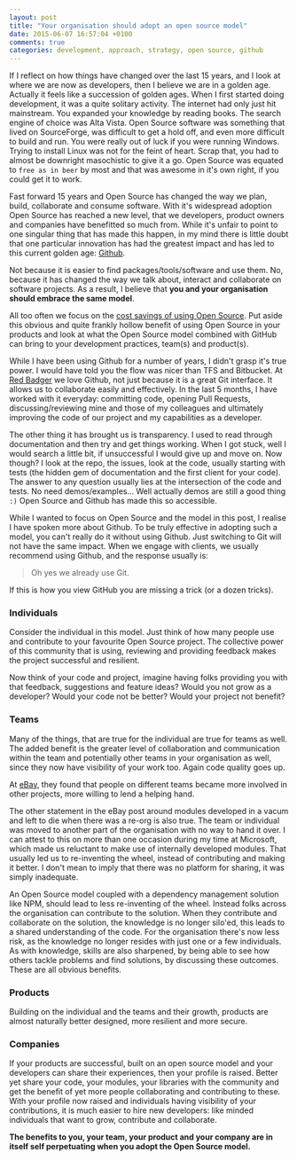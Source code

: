 ```yaml
---
layout: post
title: "Your organisation should adopt an open source model"
date: 2015-06-07 16:57:04 +0100
comments: true
categories: development, approach, strategy, open source, github
---
```


If I reflect on how things have changed over the last 15 years, and I look at where we are now as developers, then I believe we are in a golden age. Actually it feels like a succession of golden ages. When I first started doing development, it was a quite solitary activity. The internet had only just hit mainstream. You expanded your knowledge by reading books. The search engine of choice was Alta Vista. Open Source software was something that lived on SourceForge, was difficult to get a hold off, and even more difficult to build and run. You were really out of luck if you were running Windows. Trying to install Linux was not for the feint of heart. Scrap that, you had to almost be downright masochistic to give it a go. Open Source was equated to `free as in beer` by most and that was awesome in it's own right, if you could get it to work.

Fast forward 15 years and Open Source has changed the way we plan, build, collaborate and consume software. With it's widespread adoption Open Source has reached a new level, that we developers, product owners and companies have benefitted so much from. While it's unfair to point to one singular thing that has made this happen, in my mind there is little doubt that one particular innovation has had the greatest impact and has led to this current golden age: [Github](https://github.com/). 

Not because it is easier to find packages/tools/software and use them. No, because it has changed the way we talk about, interact and collaborate on software projects. As a result, I believe that __you and your organisation should embrace the same model__. 

All too often we focus on the [cost savings of using Open Source](http://www.bbc.co.uk/news/business-18466270). Put aside this obvious and quite frankly hollow benefit of using Open Source in your products and look at what the Open Source model combined with GitHub can bring to your development practices, team(s) and product(s).

While I have been using Github for a number of years, I didn't grasp it's true power. I would have told you the flow was nicer than TFS and Bitbucket. At [Red Badger](http://wwww.red-badger.com/) we love Github, not just because it is a great Git interface. It allows us to collaborate easily and effectively. In the last 5 months, I have worked with it everyday: committing code, opening Pull Requests, discussing/reviewing mine and those of my colleagues and ultimately improving the code of our project and my capabilities as a developer. 

The other thing it has brought us is transparency. I used to read through documentation and then try and get things working. When I got stuck, well I would search a little bit, if unsuccessful I would give up and move on. Now though? I look at the repo, the issues, look at the code, usually starting with tests (the hidden gem of documentation and the first client for your code). The answer to any question usually lies at the intersection of the code and tests. No need demos/examples... Well actually demos are still a good thing `:)` Open Source and Github has made this so accessible.

While I wanted to focus on Open Source and the model in this post, I realise I have spoken more about Github. To be truly effective in adopting such a model, you can't really do it without using Github. Just switching to Git will not have the same impact. When we engage with clients, we usually recommend using Github, and the response usually is:

> Oh yes we already use Git. 

If this is how you view GitHub you are missing a trick (or a dozen tricks).

### Individuals

Consider the individual in this model. Just think of how many people use and contribute to your favourite Open Source project. The collective power of this community that is using, reviewing and providing feedback makes the project successful and resilient.

Now think of your code and project, imagine having folks providing you with that feedback, suggestions and feature ideas? Would you not grow as a developer? Would your code not be better? Would your project not benefit?

### Teams

Many of the things, that are true for the individual are true for teams as well. The added benefit is the greater level of collaboration and communication within the team and potentially other teams in your organisation as well, since they now have visibility of your work too. Again code quality goes up. 

At [eBay](https://www.talentbuddy.co/blog/building-with-node-js-at-ebay), they found that people on different teams became more involved in other projects, more willing to lend a helping hand. 

The other statement in the eBay post around modules developed in a vacum and left to die when there was a re-org is also true. The team or individual was moved to another part of the organisation with no way to hand it over. I can attest to this on more than one occasion during my time at Microsoft, which made us reluctant to make use of internally developed modules. That usually led us to re-inventing the wheel, instead of contributing and making it better. I don't mean to imply that there was no platform for sharing, it was simply inadequate.

An Open Source model coupled with a dependency management solution like NPM, should lead to less re-inventing of the wheel. Instead folks across the organisation can contribute to the solution. When they contribute and collaborate on the solution, the knowledge is no longer silo'ed, this leads to a shared understanding of the code. For the organisation there's now less risk, as the knowledge no longer resides with just one or a few individuals. As with knowledge, skills are also sharpened, by being able to see how others tackle problems and find solutions, by discussing these outcomes. These are all obvious benefits.

### Products

Building on the individual and the teams and their growth, products are almost naturally better designed, more resilient and more secure.


### Companies
If your products are successful, built on an open source model and your developers can share their experiences, then your profile is raised. Better yet share your code, your modules, your libraries with the community and get the benefit of yet more people collaborating and contributing to these. With your profile now raised and individuals having visibility of your contributions, it is much easier to hire new developers: like minded individuals that want to grow, contribute and collaborate. 

__The benefits to you, your team, your product and your company are in itself self perpetuating when you adopt the Open Source model.__